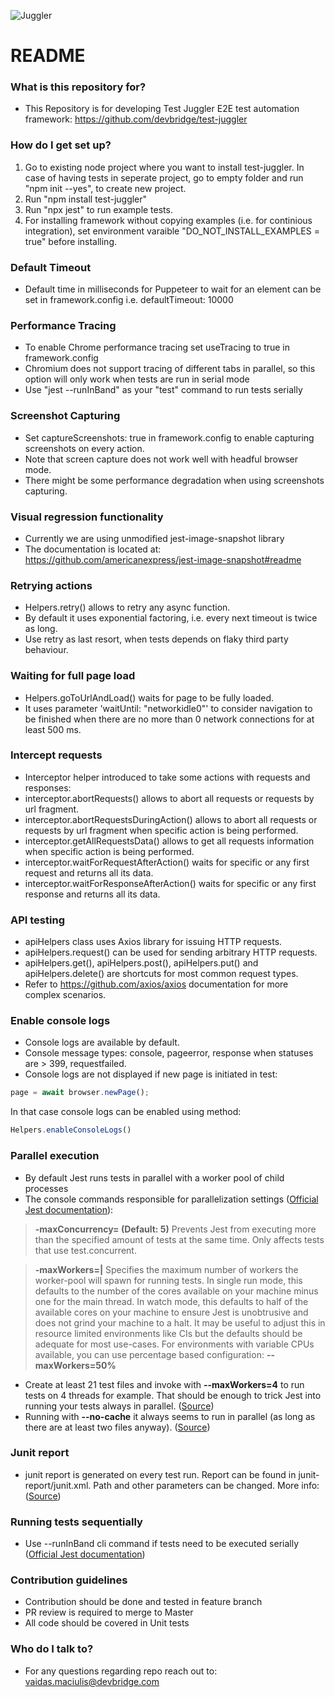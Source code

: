 ![Juggler](https://user-images.githubusercontent.com/11597256/83160670-26292200-a110-11ea-93a0-7c05ef293fdf.png)

# README #

### What is this repository for? ###

* This Repository is for developing Test Juggler E2E test automation framework:
  https://github.com/devbridge/test-juggler

### How do I get set up? ###

1. Go to existing node project where you want to install test-juggler. In case of having tests in seperate project, go to empty folder and run "npm init --yes", to create new project.
2. Run "npm install test-juggler"
3. Run "npx jest" to run example tests.
4. For installing framework without copying examples (i.e. for continious integration), set environment varaible "DO_NOT_INSTALL_EXAMPLES = true" before installing.

### Default Timeout ###

* Default time in milliseconds for Puppeteer to wait for an element can be set in framework.config i.e. defaultTimeout: 10000

### Performance Tracing ###

* To enable Chrome performance tracing set useTracing to true in framework.config
* Chromium does not support tracing of different tabs in parallel, so this option will only work when tests are run in serial mode
* Use "jest --runInBand" as your "test" command to run tests serially

### Screenshot Capturing ###

* Set captureScreenshots: true in framework.config to enable capturing screenshots on every action.
* Note that screen capture does not work well with headful browser mode.
* There might be some performance degradation when using screenshots capturing.

### Visual regression functionality ###

* Currently we are using unmodified jest-image-snapshot library
* The documentation is located at: https://github.com/americanexpress/jest-image-snapshot#readme

### Retrying actions ###

* Helpers.retry() allows to retry any async function. 
* By default it uses exponential factoring, i.e. every next timeout is twice as long.
* Use retry as last resort, when tests depends on flaky third party behaviour.

### Waiting for full page load ###

* Helpers.goToUrlAndLoad() waits for page to be fully loaded. 
* It uses parameter 'waitUntil: "networkidle0"' to consider navigation to be finished when there are no more than 0 network connections for at least 500 ms.

### Intercept requests ###

* Interceptor helper introduced to take some actions with requests and responses: 
* interceptor.abortRequests() allows to abort all requests or requests by url fragment.
* interceptor.abortRequestsDuringAction() allows to abort all requests or requests by url fragment when specific action is being performed.
* interceptor.getAllRequestsData() allows to get all requests information when specific action is being performed.
* interceptor.waitForRequestAfterAction() waits for specific or any first request and returns all its data.
* interceptor.waitForResponseAfterAction() waits for specific or any first response and returns all its data.

### API testing ###

* apiHelpers class uses Axios library for issuing HTTP requests.
* apiHelpers.request() can be used for sending arbitrary HTTP requests.
* apiHelpers.get(), apiHelpers.post(), apiHelpers.put() and apiHelpers.delete() are shortcuts for most common request types.
* Refer to https://github.com/axios/axios documentation for more complex scenarios.

### Enable console logs ###
* Console logs are available by default. 
* Console message types: console, pageerror, response when statuses are > 399, requestfailed.
* Console logs are not displayed if new page is initiated in test:
```javascript
page = await browser.newPage();
```
In that case console logs can be enabled using method: 
```javascript
Helpers.enableConsoleLogs()
```

### Parallel execution ###
* By default Jest runs tests in parallel with a worker pool of child processes
* The console commands responsible for parallelization settings ([Official Jest documentation](https://jestjs.io/docs/en/cli.html)):

> __-maxConcurrency=<num> (Default: 5)__
Prevents Jest from executing more than the specified amount of tests at the same time. Only affects tests that use test.concurrent.

> __-maxWorkers=<num>|<string>__
Specifies the maximum number of workers the worker-pool will spawn for running tests. In single run mode, this defaults to the number of the cores available on your machine minus one for the main thread.
In watch mode, this defaults to half of the available cores on your machine to ensure Jest is unobtrusive and does not grind your machine to a halt.
It may be useful to adjust this in resource limited environments like CIs but the defaults should be adequate for most use-cases.
For environments with variable CPUs available, you can use percentage based configuration: __--maxWorkers=50%__

* Create at least 21 test files and invoke with __--maxWorkers=4__ to run tests on 4 threads for example.
That should be enough to trick Jest into running your tests always in parallel. ([Source](https://github.com/facebook/jest/issues/5818#issuecomment-383674946))
* Running with __--no-cache__ it always seems to run in parallel (as long as there are at least two files anyway). ([Source](https://github.com/facebook/jest/issues/5818#issuecomment-383739607)) 

### Junit report ###
* junit report is generated on every test run. Report can be found in junit-report/junit.xml. Path and other parameters can be changed. More info:([Source](https://www.npmjs.com/package/jest-junit))

### Running tests sequentially ###
* Use --runInBand cli command if tests need to be executed serially ([Official Jest documentation](https://jestjs.io/docs/en/cli.html))

### Contribution guidelines ###

* Contribution should be done and tested in feature branch
* PR review is required to merge to Master
* All code should be covered in Unit tests

### Who do I talk to? ###

* For any questions regarding repo reach out to: vaidas.maciulis@devbridge.com